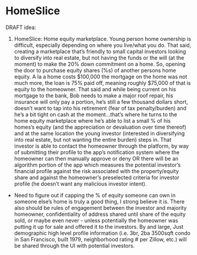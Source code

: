 # HomeSlice
DRAFT idea: 
1. HomeSlice: Home equity marketplace. Young person home ownership is difficult, especially depending on where you live/what you do. That said, creating a marketplace that’s friendly to small capital investors looking to diversify into real estate, but not having the funds or the will (at the moment) to make the 20% down commitment on a home. So, opening the door to purchase equity shares (%s) of another persons home equity. A la a home costs $100,000 the mortgage on the home was not much more, the loan is 75% paid off, meaning roughly $75,000 of that is equity to the homeowner. That said and while being current on his mortgage to the bank, Bob needs to make a major roof repair, his insurance will only pay a portion, he’s still a few thousand dollars short, doesn’t want to tap into his retirement (fear of tax penalty/burden) and he’s a bit tight on cash at the moment...that’s where he turns to the home equity marketplace where he’s able to list a small % of his homes’s equity (and the appreciation or devaluation over time thereof) and at the same location the young investor (interested in diversifying into real estate, but not wanting the entire burden) steps in. That investor is able to contact the homeowner through the platform, by way of submitting their profile to the app’s notification system where the homeowner can then manually approve or deny OR there will be an algorithm portion of the app which measures the potential investor’s financial profile against the risk associated with the property/equity share and against the homeowner’s preselected criteria for investor profile (he doesn’t want any malicious investor intent). 
- Need to figure out if capping the % of equity someone can own in someone else’s home is truly a good thing, I strong believe it is. There also should be rules of engagement between the investor and majority homeowner, confidentiality of address shared until share of the equity sold, or maybe even never - unless potentially the homeowner was putting it up for sale and offered it to the investors. By and large, Just demographic high level profile information (i.e. 3br, 2ba 3500sqft condo in San Francisco, built  1979, neighborhood rating # per Zillow, etc.) will be shared through the UI with potential investors.
